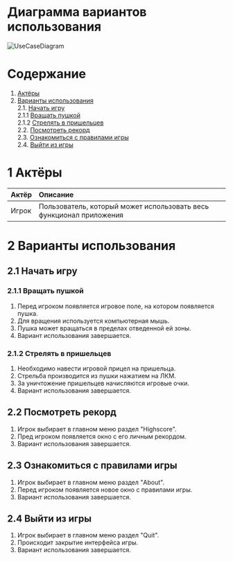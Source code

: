 # Диаграмма вариантов использования

![UseCaseDiagram](https://github.com/Kyrsor/Alien-Invasion/blob/master/Images/Diagrams/UseCase.png)

# Содержание

1. [Актёры](#1) <br>
2. [Варианты использования](#2) <br>
    2.1. [Начать игру](#2.1) <br>
      2.1.1 [Вращать пушкой](#2.1.1) <br>
      2.1.2 [Стрелять в пришельцев](#2.1.2) <br>
    2.2. [Посмотреть рекорд](#2.2) <br>
    2.3. [Ознакомиться с правилами игры](#2.3) <br>
    2.4. [Выйти из игры](#2.4) <br>
   
    
        
 <a name="1"/>
 
 # 1 Актёры
 
| Актёр | Описание |
|:--|:--|
| Игрок | Пользователь, который может использовать весь функционал приложения |

<a name="2"/>

# 2 Варианты использования

<a name="2.1"/>

## 2.1 Начать игру

<a name="2.1.1"/>

### 2.1.1 Вращать пушкой
1. Перед игроком появляется игровое поле, на котором появляется пушка.<br>
2. Для вращения используется компьютерная мышь.<br>
3. Пушка может вращаться в пределах отведенной ей зоны.
4. Вариант использования завершается.

<a name="2.1.2"/>

### 2.1.2 Стрелять в пришельцев
1. Необходимо навести игровой прицел на пришельца.
2. Стрельба производится из пушки нажатием на ЛКМ.
3. За уничтожение пришельцев начисляются игровые очки.
4. Вариант использования завершается.

<a name="2.1.3"/>

<a name="2.2"/>

## 2.2 Посмотреть рекорд
1. Игрок выбирает в главном меню раздел "Highscore".
2. Пред игроком появляется окно с его личным рекордом.
3. Вариант использования завершается.

<a name="2.3"/>

## 2.3 Ознакомиться с правилами игры
1. Игрок выбирает в главном меню раздел "About".
2. Перед игроком появляется новое окно с правилами игры.<br>
3. Вариант использования завершается.

<a name="2.4"/>

## 2.4 Выйти из игры
1. Игрок выбирает в главном меню раздел "Quit".
2. Происходит закрытие интерфейса игры.<br>
3. Вариант использования завершается.
